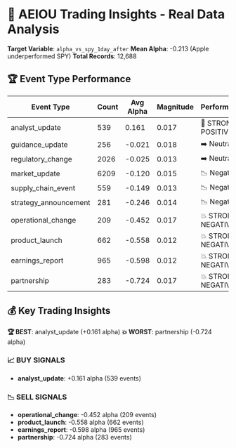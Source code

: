 # 🎯 AEIOU Trading Insights - Real Data Analysis

**Target Variable**: `alpha_vs_spy_1day_after`
**Mean Alpha**: -0.213 (Apple underperformed SPY)
**Total Records**: 12,688

## 🏆 Event Type Performance

| Event Type | Count | Avg Alpha | Magnitude | Performance |
|------------|-------|-----------|-----------|-------------|
| analyst_update | 539 | 0.161 | 0.017 | 🚀 STRONG POSITIVE |
| guidance_update | 256 | -0.021 | 0.018 | ➡️ Neutral |
| regulatory_change | 2026 | -0.025 | 0.013 | ➡️ Neutral |
| market_update | 6209 | -0.120 | 0.015 | 📉 Negative |
| supply_chain_event | 559 | -0.149 | 0.013 | 📉 Negative |
| strategy_announcement | 281 | -0.246 | 0.014 | 📉 Negative |
| operational_change | 209 | -0.452 | 0.017 | 💥 STRONG NEGATIVE |
| product_launch | 662 | -0.558 | 0.012 | 💥 STRONG NEGATIVE |
| earnings_report | 965 | -0.598 | 0.012 | 💥 STRONG NEGATIVE |
| partnership | 283 | -0.724 | 0.017 | 💥 STRONG NEGATIVE |

## 💰 Key Trading Insights

**🏆 BEST**: analyst_update (+0.161 alpha)
**💥 WORST**: partnership (-0.724 alpha)

### 📈 BUY SIGNALS
- **analyst_update**: +0.161 alpha (539 events)

### 📉 SELL SIGNALS
- **operational_change**: -0.452 alpha (209 events)
- **product_launch**: -0.558 alpha (662 events)
- **earnings_report**: -0.598 alpha (965 events)
- **partnership**: -0.724 alpha (283 events)
